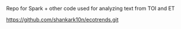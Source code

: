 Repo for Spark + other code used for analyzing text from TOI and ET

https://github.com/shankark10n/ecotrends.git
